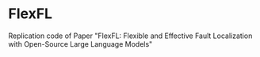 # FlexFL
Replication code of Paper "FlexFL: Flexible and Effective Fault Localization with Open-Source Large Language Models"
